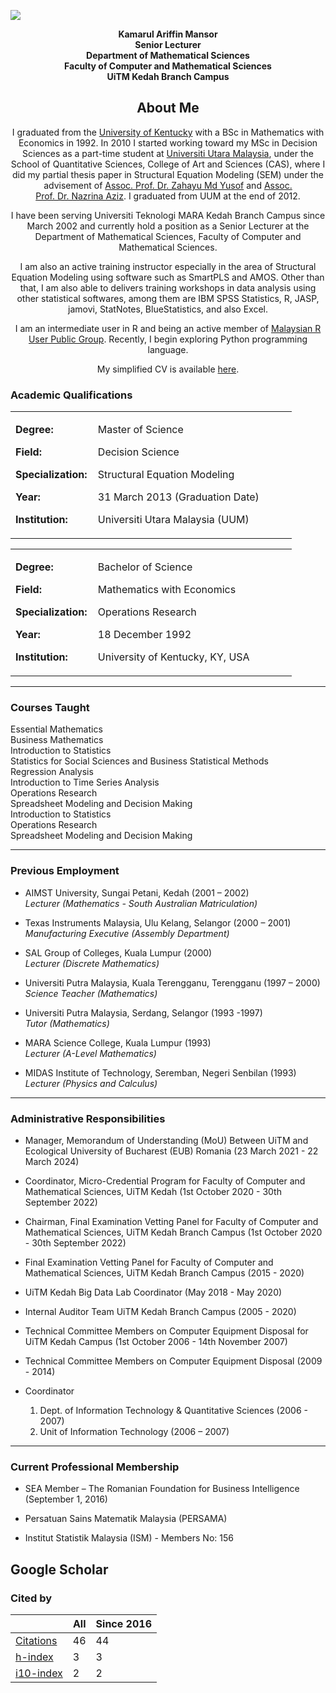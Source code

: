 ![](https://ariff118.github.io/kamansor.github.io/assets/banner1_main.jpg)

<center>
<strong>Kamarul Ariffin Mansor</strong><br> 
<strong>Senior Lecturer</strong><br>
<strong>Department of Mathematical Sciences</strong><br>
<strong>Faculty of Computer and Mathematical Sciences</strong><br>
<strong>UiTM Kedah Branch Campus</strong><br>

<h2>
About Me
</h2>


 
<p>I graduated from the <a href="https://math.as.uky.edu/">University of Kentucky</a> with a BSc in Mathematics with Economics in 1992. In 2010 I started working toward my MSc in Decision Sciences as a part-time student at <a href="http://sqs.uum.edu.my/">Universiti Utara Malaysia</a>, under the School of Quantitative Sciences, College of Art and Sciences (CAS), where I did my partial thesis paper in Structural Equation Modeling (SEM) under the advisement of <a href="http://experts.uum.edu.my/Researcher_Info.aspx?nopkj=1869">Assoc. Prof.&nbsp;Dr.&nbsp;Zahayu Md Yusof</a> and <a href="http://experts.uum.edu.my/Researcher_Info.aspx?nopkj=2237">Assoc. Prof.&nbsp;Dr.&nbsp;Nazrina Aziz</a>. I graduated from UUM at the end of 2012.</p>
<p>I have been serving Universiti Teknologi MARA Kedah Branch Campus since March 2002 and currently hold a position as a Senior Lecturer at the Department of Mathematical Sciences, Faculty of Computer and Mathematical Sciences.</p>
<p>I am also an active training instructor especially in the area of Structural Equation Modeling using software such as SmartPLS and AMOS. Other than that, I am also able to delivers training workshops in data analysis using other statistical softwares, among them are IBM SPSS Statistics, R, JASP, jamovi, StatNotes, BlueStatistics, and also Excel.</p>
<p>I am an intermediate user in R and being an active member of <a href="https://www.meetup.com/Malaysia-R-User-Group/">Malaysian R User Public Group</a>. Recently, I begin exploring Python programming language.</p>
<p>My simplified CV is available <a href="files/cv-kamarul.pdf">here</a>.</p>
</center>

<div id="academic-qualifications" class="section level3">
<div name="Academic_Qualifications" data-unique="Academic_Qualifications"></div><h3>Academic Qualifications</h3>
<table class="table table-condensed">
<colgroup>
<col width="29%">
<col width="70%">
</colgroup>
<tbody>
<tr class="odd">
<td><p><strong>Degree:</strong></p>
<p><strong>Field:</strong></p>
<p><strong>Specialization:</strong></p>
<p><strong>Year:</strong></p>
<p><strong>Institution:</strong></p></td>
<td><p>Master of Science</p>
<p>Decision Science</p>
<p>Structural Equation Modeling</p>
<p>31 March 2013 (Graduation Date)</p>
<p>Universiti Utara Malaysia (UUM)</p></td>
</tr>
</tbody>
</table>
<table class="table table-condensed">
<colgroup>
<col width="29%">
<col width="70%">
</colgroup>
<tbody>
<tr class="odd">
<td><p><strong>Degree:</strong></p>
<p><strong>Field:</strong></p>
<p><strong>Specialization:</strong></p>
<p><strong>Year:</strong></p>
<p><strong>Institution:</strong></p></td>
<td><p>Bachelor of Science</p>
<p>Mathematics with Economics</p>
<p>Operations Research</p>
<p>18 December 1992</p>
<p>University of Kentucky, KY, USA</p></td>
</tr>
</tbody>
</table>
<hr>
</div>

<div id="courses-taught" class="section level3">
<div name="Courses_Taught" data-unique="Courses_Taught"></div><h3>Courses Taught</h3>
<p>Essential Mathematics<br>
Business Mathematics<br>
Introduction to Statistics<br>
Statistics for Social Sciences and Business Statistical Methods<br>
Regression Analysis<br>
Introduction to Time Series Analysis<br>
Operations Research<br>
Spreadsheet Modeling and Decision Making<br>
Introduction to Statistics<br>
Operations Research<br>
Spreadsheet Modeling and Decision Making</p>
<hr>
</div>

<div id="previous-employment" class="section level3">
<div name="Previous_Employment" data-unique="Previous_Employment"></div><h3>Previous Employment</h3>
<ul>
<li><p>AIMST University, Sungai Petani, Kedah (2001 – 2002)<br>
<em>Lecturer (Mathematics - South Australian Matriculation)</em></p></li>
<li><p>Texas Instruments Malaysia, Ulu Kelang, Selangor (2000 – 2001)<br>
<em>Manufacturing Executive (Assembly Department)</em></p></li>
<li><p>SAL Group of Colleges, Kuala Lumpur (2000)<br>
<em>Lecturer (Discrete Mathematics)</em></p></li>
<li><p>Universiti Putra Malaysia, Kuala Terengganu, Terengganu (1997 – 2000)<br>
<em>Science Teacher (Mathematics)</em></p></li>
<li><p>Universiti Putra Malaysia, Serdang, Selangor (1993 -1997)<br>
<em>Tutor (Mathematics)</em></p></li>
<li><p>MARA Science College, Kuala Lumpur (1993)<br>
<em>Lecturer (A-Level Mathematics)</em></p></li>
<li><p>MIDAS Institute of Technology, Seremban, Negeri Senbilan (1993)<br>
<em>Lecturer (Physics and Calculus)</em></p></li>
</ul>
<hr>
</div>

<div id="administrative-responsibilities" class="section level3">
<div name="Administrative_Responsibilities" data-unique="Administrative_Responsibilities"></div><h3>Administrative Responsibilities</h3>
<ul>
<li><p>Manager, Memorandum of Understanding (MoU) Between UiTM and Ecological University of Bucharest (EUB) Romania (23 March 2021 - 22 March 2024)</p></li>
<li><p>Coordinator, Micro-Credential Program for Faculty of Computer and Mathematical Sciences, UiTM Kedah (1st October 2020 - 30th September 2022)</p></li>
<li><p>Chairman, Final Examination Vetting Panel for Faculty of Computer and Mathematical Sciences, UiTM Kedah Branch Campus (1st October 2020 - 30th September 2022)</p></li>
<li><p>Final Examination Vetting Panel for Faculty of Computer and Mathematical Sciences, UiTM Kedah Branch Campus (2015 - 2020)</p></li>
<li><p>UiTM Kedah Big Data Lab Coordinator (May 2018 - May 2020)</p></li>
<li><p>Internal Auditor Team UiTM Kedah Branch Campus (2005 - 2020)</p></li>
<li><p>Technical Committee Members on Computer Equipment Disposal for UiTM Kedah Campus (1st October 2006 - 14th November 2007)</p></li>
<li><p>Technical Committee Members on Computer Equipment Disposal (2009 - 2014)</p></li>
<li><p>Coordinator<br>
</p>
<ol style="list-style-type: decimal">
<li>Dept. of Information Technology &amp; Quantitative Sciences (2006 - 2007)<br>
</li>
<li>Unit of Information Technology (2006 – 2007)</li>
</ol></li>
</ul>
<hr>
</div>

<div id="current-professional-membership" class="section level3">
<div name="Current_Professional_Membership" data-unique="Current_Professional_Membership"></div><h3>Current Professional Membership</h3>
<ul>
<li><p>SEA Member – The Romanian Foundation for Business Intelligence (September 1, 2016)</p></li>
<li><p>Persatuan Sains Matematik Malaysia (PERSAMA)</p></li>
<li><p>Institut Statistik Malaysia (ISM) - Members No: 156</p></li>
</ul>
</div>

## Google Scholar  

<h3 class="gsc_rsb_header">
 <span class="gsc_rsb_title">Cited by</span>
</h3>
<table id="gsc_rsb_st">
 <thead>
  <tr>
   <th class="gsc_rsb_sth"></th>
   <th class="gsc_rsb_sth">All</th>
   <th class="gsc_rsb_sth">Since 2016</th>
  </tr>
 </thead>
 <tbody>
  <tr>
   <td class="gsc_rsb_sc1">
    <a href="javascript:void(0)" class="gsc_rsb_f gs_ibl" title="This is the number of citations to all publications. The second column has the &quot;recent&quot; version of this metric which is the number of new citations in the last 5 years to all publications.">Citations</a>
   </td>
   <td class="gsc_rsb_std">46</td>
   <td class="gsc_rsb_std">44</td>
  </tr>
  <tr>
   <td class="gsc_rsb_sc1"><a href="javascript:void(0)" class="gsc_rsb_f gs_ibl" title="h-index is the largest number h such that h publications have at least h citations. The second column has the &quot;recent&quot; version of this metric which is the largest number h such that h publications have at least h new citations in the last 5 years.">h-index</a>
   </td>
   <td class="gsc_rsb_std">3</td>
   <td class="gsc_rsb_std">3</td>
  </tr>
  <tr>
   <td class="gsc_rsb_sc1"><a href="javascript:void(0)" class="gsc_rsb_f gs_ibl" title="i10-index is the number of publications with at least 10 citations. The second column has the &quot;recent&quot; version of this metric which is the number of publications that have received at least 10 new citations in the last 5 years.">i10-index</a>
   </td>
   <td class="gsc_rsb_std">2</td>
   <td class="gsc_rsb_std">2</td>
  </tr>
 </tbody>
</table>
